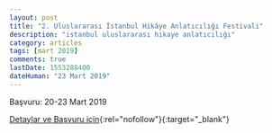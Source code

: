 ```yaml
---
layout: post
title: "2. Uluslararası İstanbul Hikâye Anlatıcılığı Festivali"
description: "istanbul uluslararası hikaye anlatıcılığı"
category: articles
tags: [mart 2019]
comments: true
lastDate: 1553288400
dateHuman: "23 Mart 2019"
---
```


Başvuru: 20-23 Mart 2019

[Detaylar ve Başvuru için](https://kayiprihtim.com/haberler/etkinlik/2-uluslararasi-i%CC%87stanbul-hikaye-anlaticiligi-festivali-basliyor/?utm_source=edebiyatyarismalari.com&utm_medium=affiliate&utm_campaign=cpc){:rel="nofollow"}{:target="_blank"}